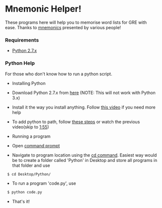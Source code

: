 # Mnemonic Helper!
These programs here will help you to memorise word lists for GRE with ease. Thanks to [mnemonics](http://www.mnemonicdictionary.com/) presented by various people!

### Requirements
 - [Python 2.7.x](https://www.python.org/downloads/)
 
### Python Help
For those who don't know how to run a python script.
 - Installing Python
  - Download Python 2.7.x from [here](https://www.python.org/downloads/) (NOTE: This will not work with Python 3.x)
  - Install it the way you install anything. Follow [this video](https://www.youtube.com/watch?v=gD4eulxGNok) if you need more help
  - To add python to path, follow [these steps](http://stackoverflow.com/questions/3701646/how-to-add-to-the-pythonpath-in-windows-7) or watch the previous video(skip to [1:55](https://youtu.be/gD4eulxGNok?t=1m55s))

 - Running a program
  - Open [command prompt](http://www.digitalcitizen.life/7-ways-launch-command-prompt-windows-7-windows-8)
  - Navigate to program location using the [cd command](http://www.digitalcitizen.life/command-prompt-how-use-basic-commands).
   Easiest way would be to create a folder called 'Python' in Desktop and store all programs in that folder and use
  ```sh
   $ cd Desktop/Python/ 
  ```
  - To run a program 'code.py', use
  ```sh
   $ python code.py
  ```
- That's it!

